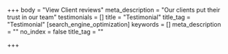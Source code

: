 +++
body = "View Client reviews"
meta_description = "Our clients put their trust in our team"
testimonials = []
title = "Testimonial"
title_tag = "Testimonial"
[search_engine_optimization]
keywords = []
meta_description = ""
no_index = false
title_tag = ""

+++
